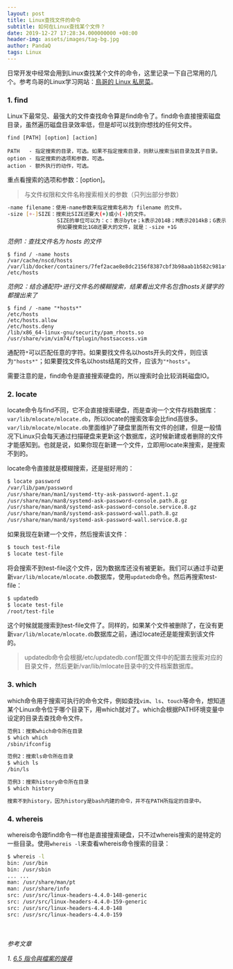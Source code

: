 ```yaml
---
layout: post
title: Linux查找文件的命令
subtitle: 如何在Linux查找某个文件？
date: 2019-12-27 17:28:34.000000000 +08:00
header-img: assets/images/tag-bg.jpg
author: PandaQ
tags: Linux
---
```


日常开发中经常会用到Linux查找某个文件的命令，这里记录一下自己常用的几个。参考鸟哥的Linux学习网站：[鳥哥的 Linux 私房菜](http://linux.vbird.org)。

### 1. find

Linux下最常见、最强大的文件查找命令算是find命令了。find命令直接搜索磁盘目录，虽然遍历磁盘目录效率低，但是却可以找到你想找的任何文件。

```
find [PATH] [option] [action]

PATH   - 指定搜索的目录，可选。如果不指定搜索目录，则默认搜索当前目录及其子目录。
option - 指定搜索的选项和参数，可选。
action - 额外执行的动作，可选。
```

重点看搜索的选项和参数：[option]。

>与文件权限和文件名称搜索相关的参数（只列出部分参数）

```bash
-name filename：使用-name参数来指定搜索名称为 filename 的文件。
-size [+-]SIZE：搜索比SIZE还要大(+)或小(-)的文件。
                SIZE的单位可以为：c：表示byte；k表示2014B；M表示2014kB；G表示1024MB
                例如要搜索比1GB还要大的文件，就是：-size +1G  
```
             
                
*范例1：查找文件名为 hosts 的文件*

```
$ find / -name hosts
/var/cache/nscd/hosts
/var/lib/docker/containers/7fef2acae8e8dc2156f8387cbf3b98aab1b582c981af4ef536a53277d248acf4/hosts
/etc/hosts
```

*范例2：结合通配符`*`进行文件名的模糊搜索，结果看出文件名包含hosts关键字的都搜出来了*

```
$ find / -name "*hosts*"
/etc/hosts
/etc/hosts.allow
/etc/hosts.deny
/lib/x86_64-linux-gnu/security/pam_rhosts.so
/usr/share/vim/vim74/ftplugin/hostsaccess.vim
```

通配符`*`可以匹配任意的字符。如果要找文件名以hosts开头的文件，则应该为`"hosts*"`；如果要找文件名以hosts结尾的文件，应该为`"*hosts"`。

需要注意的是，find命令是直接搜索硬盘的，所以搜索时会比较消耗磁盘IO。

### 2. locate

locate命令与find不同，它不会直接搜索硬盘，而是查询一个文件存档数据库：`var/lib/mlocate/mlocate.db`，所以locate的搜索效率会比find高很多。`var/lib/mlocate/mlocate.db`里面维护了硬盘里面所有文件的创建，但是一般情况下Linux只会每天通过扫描硬盘来更新这个数据库，这时候新建或者删除的文件才能感知到。也就是说，如果你现在新建一个文件，立即用locate来搜索，是搜索不到的。

locate命令直接就是模糊搜索，还是挺好用的：

```bash
$ locate password
/var/lib/pam/password
/usr/share/man/man1/systemd-tty-ask-password-agent.1.gz
/usr/share/man/man8/systemd-ask-password-console.path.8.gz
/usr/share/man/man8/systemd-ask-password-console.service.8.gz
/usr/share/man/man8/systemd-ask-password-wall.path.8.gz
/usr/share/man/man8/systemd-ask-password-wall.service.8.gz
```

如果我现在新建一个文件，然后搜索该文件：

```bash
$ touch test-file
$ locate test-file
```

将会搜索不到test-file这个文件，因为数据库还没有被更新。我们可以通过手动更新`var/lib/mlocate/mlocate.db`数据库，使用`updatedb`命令。然后再搜索test-file：

```bash
$ updatedb
$ locate test-file
/root/test-file
```

这个时候就能搜索到test-file文件了。同样的，如果某个文件被删除了，在没有更新`var/lib/mlocate/mlocate.db`数据库之前，通过locate还是能搜索到该文件的。

>updatedb命令会根据/etc/updatedb.conf配置文件中的配置去搜索对应的目录文件，然后更新/var/lib/mlocate目录中的文件档案数据库。

### 3. which

which命令用于搜索可执行的命令文件，例如查找`vim`、`ls`、`touch`等命令，想知道某个Linux命令位于哪个目录下，用which就对了。which会根据PATH环境变量中设定的目录去查找命令文件。

```bash
范例1：搜索which命令所在目录
$ which which
/sbin/ifconfig

范例2：搜索ls命令所在目录
$ which ls
/bin/ls

范例3：搜索history命令所在目录
$ which history

搜索不到history，因为history是bash内建的命令，并不在PATH所指定的目录中。
```

### 4. whereis

whereis命令跟find命令一样也是直接搜索硬盘，只不过whereis搜索的是特定的一些目录。使用`whereis -l`来查看whereis命令搜索的目录：

```bash
$ whereis -l
bin: /usr/bin
bin: /usr/sbin
... ...
man: /usr/share/man/pt
man: /usr/share/info
src: /usr/src/linux-headers-4.4.0-148-generic
src: /usr/src/linux-headers-4.4.0-159-generic
src: /usr/src/linux-headers-4.4.0-148
src: /usr/src/linux-headers-4.4.0-159
```


<br /><br />
*参考文章*

*1. [6.5 指令與檔案的搜尋](http://linux.vbird.org/linux_basic/0220filemanager.php#file_find)* <br />
